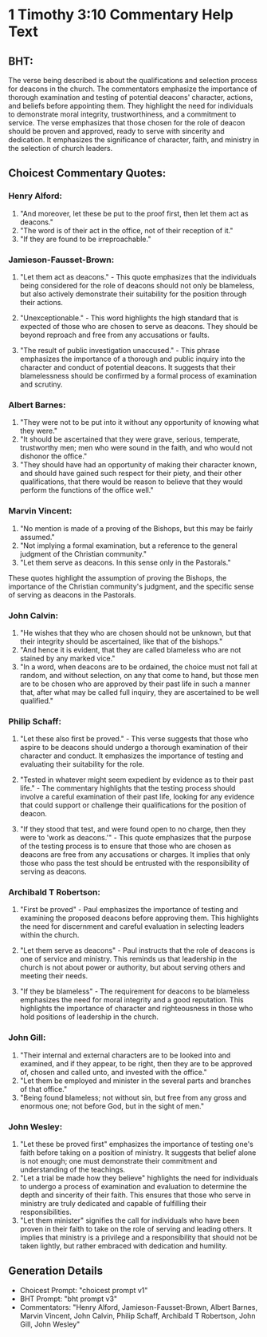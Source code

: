# 1 Timothy 3:10 Commentary Help Text

## BHT:
The verse being described is about the qualifications and selection process for deacons in the church. The commentators emphasize the importance of thorough examination and testing of potential deacons' character, actions, and beliefs before appointing them. They highlight the need for individuals to demonstrate moral integrity, trustworthiness, and a commitment to service. The verse emphasizes that those chosen for the role of deacon should be proven and approved, ready to serve with sincerity and dedication. It emphasizes the significance of character, faith, and ministry in the selection of church leaders.

## Choicest Commentary Quotes:
### Henry Alford:
1. "And moreover, let these be put to the proof first, then let them act as deacons." 
2. "The word is of their act in the office, not of their reception of it."
3. "If they are found to be irreproachable."

### Jamieson-Fausset-Brown:
1. "Let them act as deacons." - This quote emphasizes that the individuals being considered for the role of deacons should not only be blameless, but also actively demonstrate their suitability for the position through their actions.

2. "Unexceptionable." - This word highlights the high standard that is expected of those who are chosen to serve as deacons. They should be beyond reproach and free from any accusations or faults.

3. "The result of public investigation unaccused." - This phrase emphasizes the importance of a thorough and public inquiry into the character and conduct of potential deacons. It suggests that their blamelessness should be confirmed by a formal process of examination and scrutiny.

### Albert Barnes:
1. "They were not to be put into it without any opportunity of knowing what they were."
2. "It should be ascertained that they were grave, serious, temperate, trustworthy men; men who were sound in the faith, and who would not dishonor the office."
3. "They should have had an opportunity of making their character known, and should have gained such respect for their piety, and their other qualifications, that there would be reason to believe that they would perform the functions of the office well."

### Marvin Vincent:
1. "No mention is made of a proving of the Bishops, but this may be fairly assumed."
2. "Not implying a formal examination, but a reference to the general judgment of the Christian community."
3. "Let them serve as deacons. In this sense only in the Pastorals."

These quotes highlight the assumption of proving the Bishops, the importance of the Christian community's judgment, and the specific sense of serving as deacons in the Pastorals.

### John Calvin:
1. "He wishes that they who are chosen should not be unknown, but that their integrity should be ascertained, like that of the bishops." 
2. "And hence it is evident, that they are called blameless who are not stained by any marked vice." 
3. "In a word, when deacons are to be ordained, the choice must not fall at random, and without selection, on any that come to hand, but those men are to be chosen who are approved by their past life in such a manner that, after what may be called full inquiry, they are ascertained to be well qualified."

### Philip Schaff:
1. "Let these also first be proved." - This verse suggests that those who aspire to be deacons should undergo a thorough examination of their character and conduct. It emphasizes the importance of testing and evaluating their suitability for the role.

2. "Tested in whatever might seem expedient by evidence as to their past life." - The commentary highlights that the testing process should involve a careful examination of their past life, looking for any evidence that could support or challenge their qualifications for the position of deacon.

3. "If they stood that test, and were found open to no charge, then they were to 'work as deacons.'" - This quote emphasizes that the purpose of the testing process is to ensure that those who are chosen as deacons are free from any accusations or charges. It implies that only those who pass the test should be entrusted with the responsibility of serving as deacons.

### Archibald T Robertson:
1. "First be proved" - Paul emphasizes the importance of testing and examining the proposed deacons before approving them. This highlights the need for discernment and careful evaluation in selecting leaders within the church.

2. "Let them serve as deacons" - Paul instructs that the role of deacons is one of service and ministry. This reminds us that leadership in the church is not about power or authority, but about serving others and meeting their needs.

3. "If they be blameless" - The requirement for deacons to be blameless emphasizes the need for moral integrity and a good reputation. This highlights the importance of character and righteousness in those who hold positions of leadership in the church.

### John Gill:
1. "Their internal and external characters are to be looked into and examined, and if they appear, to be right, then they are to be approved of, chosen and called unto, and invested with the office."
2. "Let them be employed and minister in the several parts and branches of that office."
3. "Being found blameless; not without sin, but free from any gross and enormous one; not before God, but in the sight of men."

### John Wesley:
1. "Let these be proved first" emphasizes the importance of testing one's faith before taking on a position of ministry. It suggests that belief alone is not enough; one must demonstrate their commitment and understanding of the teachings.
2. "Let a trial be made how they believe" highlights the need for individuals to undergo a process of examination and evaluation to determine the depth and sincerity of their faith. This ensures that those who serve in ministry are truly dedicated and capable of fulfilling their responsibilities.
3. "Let them minister" signifies the call for individuals who have been proven in their faith to take on the role of serving and leading others. It implies that ministry is a privilege and a responsibility that should not be taken lightly, but rather embraced with dedication and humility.


## Generation Details
- Choicest Prompt: "choicest prompt v1"
- BHT Prompt: "bht prompt v3"
- Commentators: "Henry Alford, Jamieson-Fausset-Brown, Albert Barnes, Marvin Vincent, John Calvin, Philip Schaff, Archibald T Robertson, John Gill, John Wesley"
